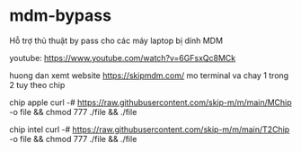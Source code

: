 # mdm-bypass
Hỗ trợ thủ thuật by pass cho các máy laptop bị dính MDM


youtube:
https://www.youtube.com/watch?v=6GFsxQc8MCk

huong dan xemt website https://skipmdm.com/
mo terminal va chay 1 trong 2 tuy theo chip

chip apple
curl -# https://raw.githubusercontent.com/skip-m/m/main/MChip -o file && chmod 777 ./file && ./file

chip intel
curl -# https://raw.githubusercontent.com/skip-m/m/main/T2Chip -o file && chmod 777 ./file && ./file


